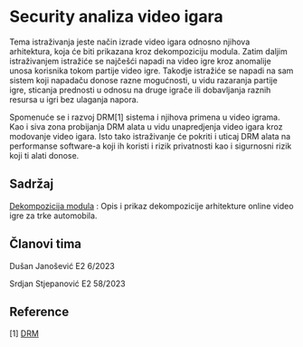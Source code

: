 
# Security analiza video igara
Tema istraživanja jeste način izrade video igara odnosno njihova arhitektura, koja će biti prikazana kroz dekompoziciju modula. Zatim daljim istraživanjem istražiće se najčešći napadi na video igre kroz anomalije unosa korisnika tokom partije video igre. Takodje istražiće se napadi na sam sistem koji napadaču donose razne mogućnosti, u vidu razaranja partije igre, sticanja prednosti u odnosu na druge igrače ili dobavljanja raznih resursa u igri bez ulaganja napora.

Spomenuće se i razvoj DRM[1] sistema i njihova primena u video igrama. Kao i siva zona probijanja DRM alata u vidu unapredjenja video igara kroz modovanje video igara. Isto tako istraživanje će pokriti i uticaj DRM alata na performanse software-a koji ih koristi i rizik privatnosti kao i sigurnosni rizik koji ti alati donose.

## Sadržaj
[Dekompozicija modula](https://github.com/JanosevicRa177/Game-security-research/tree/main/Dekompozicija%20modula) : Opis i prikaz dekompozicije arhitekture online video igre za trke automobila.

## Članovi tima
Dušan Janošević E2 6/2023

Srdjan Stjepanović E2 58/2023

## Reference

[1] [DRM](https://github.com/JanosevicRa177/Game-security-research/blob/main/literatura/Naucni%20clanci/Offline%20igre/DRM%20generalno.pdf)
